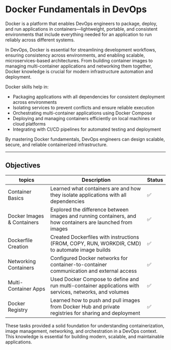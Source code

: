 # Docker Fundamentals in DevOps

Docker is a platform that enables DevOps engineers to package, deploy, and run applications in containers—lightweight, portable, and consistent environments that include everything needed for an application to run reliably across different systems.

In DevOps, Docker is essential for streamlining development workflows, ensuring consistency across environments, and enabling scalable, microservices-based architectures. From building container images to managing multi-container applications and networking them together, Docker knowledge is crucial for modern infrastructure automation and deployment.

Docker skills help in:

- Packaging applications with all dependencies for consistent deployment across environments
- Isolating services to prevent conflicts and ensure reliable execution
- Orchestrating multi-container applications using Docker Compose
- Deploying and managing containers efficiently on local machines or cloud platforms
- Integrating with CI/CD pipelines for automated testing and deployment

By mastering Docker fundamentals, DevOps engineers can design scalable, secure, and reliable containerized infrastructure.

---

## Objectives

| topics             | Description                                                                                          | Status |
|------------------------------|------------------------------------------------------------------------------------------------------|--------|
| Container Basics            | Learned what containers are and how they isolate applications with all dependencies                 | ✅     |
| Docker Images & Containers  | Explored the difference between images and running containers, and how containers are launched from images | ✅     |
| Dockerfile Creation         | Created Dockerfiles with instructions (FROM, COPY, RUN, WORKDIR, CMD) to automate image builds     | ✅     |
| Networking Containers       | Configured Docker networks for container-to-container communication and external access            | ✅     |
| Multi-Container Apps        | Used Docker Compose to define and run multi-container applications with services, networks, and volumes | ✅     |
| Docker Registry             | Learned how to push and pull images from Docker Hub and private registries for sharing and deployment | ✅     |

These tasks provided a solid foundation for understanding containerization, image management, networking, and orchestration in a DevOps context. This knowledge is essential for building modern, scalable, and maintainable applications.
